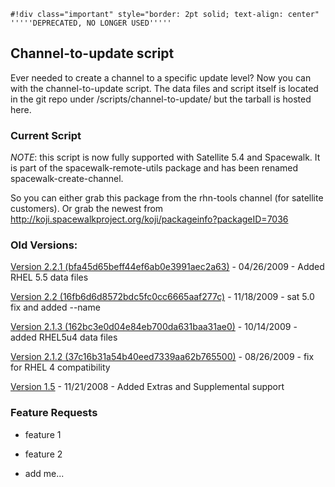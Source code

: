 
    #!div class="important" style="border: 2pt solid; text-align: center"
    '''''DEPRECATED, NO LONGER USED'''''
## Channel-to-update script



Ever needed to create a channel to a specific update level?  Now you can with the channel-to-update script.  The data files and script itself is located in the git repo under /scripts/channel-to-update/  but the tarball is hosted here.
### Current Script



*NOTE*: this script is now fully supported with Satellite 5.4 and Spacewalk.  It is part of the spacewalk-remote-utils package and has been renamed spacewalk-create-channel.  

So you can either grab this package from the rhn-tools channel (for satellite customers).  Or grab the newest from http://koji.spacewalkproject.org/koji/packageinfo?packageID=7036
### Old Versions:



 [Version 2.2.1 (bfa45d65beff44ef6ab0e3991aec2a63)](http://jlsherrill.fedorapeople.org/channel-to-update-level-2.2.1.tar.bz2) - 04/26/2009 - Added RHEL 5.5 data files

 [Version 2.2 (16fb6d6d8572bdc5fc0cc6665aaf277c)](http://jlsherrill.fedorapeople.org/channel-to-update-level-2.2.tar.bz2) - 11/18/2009 - sat 5.0 fix and added --name

 [Version 2.1.3 (162bc3e0d04e84eb700da631baa31ae0)](http://jlsherrill.fedorapeople.org/channel-to-update-level-2.1.3.tar.bz2) - 10/14/2009 - added RHEL5u4 data files

 [Version 2.1.2 (37c16b31a54b40eed7339aa62b765500)](http://jlsherrill.fedorapeople.org/channel-to-update-level-2.1.2.tar.bz2) - 08/26/2009 - fix for RHEL 4 compatibility



 [ Version 1.5](http://jlsherrill.fedorapeople.org/channel-to-update-level-1.5.tar.bz2) - 11/21/2008 - Added Extras and Supplemental support
### Feature Requests

 * feature 1

 * feature 2
 * add me...